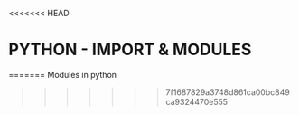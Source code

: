 <<<<<<< HEAD
# PYTHON - IMPORT & MODULES
=======
Modules in python 
>>>>>>> 7f1687829a3748d861ca00bc849ca9324470e555

